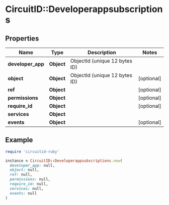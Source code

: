 # CircuitID::Developerappsubscriptions

## Properties

| Name | Type | Description | Notes |
| ---- | ---- | ----------- | ----- |
| **developer_app** | **Object** | ObjectId (unique 12 bytes ID) |  |
| **object** | **Object** | ObjectId (unique 12 bytes ID) | [optional] |
| **ref** | **Object** |  | [optional] |
| **permissions** | **Object** |  | [optional] |
| **require_id** | **Object** |  | [optional] |
| **services** | **Object** |  |  |
| **events** | **Object** |  | [optional] |

## Example

```ruby
require 'circuitid-ruby'

instance = CircuitID::Developerappsubscriptions.new(
  developer_app: null,
  object: null,
  ref: null,
  permissions: null,
  require_id: null,
  services: null,
  events: null
)
```

